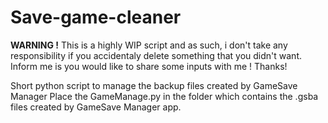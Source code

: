 # Save-game-cleaner
<b>WARNING !</b>
  This is a highly WIP script and as such, i don't take any responsibility if you accidentaly delete something that you didn't want.
  Inform me is you would like to share some inputs with me ! Thanks!
  
  
  
  
Short python script to manage the backup files created by GameSave Manager
Place the GameManage.py in the folder which contains the .gsba files created by GameSave Manager app.
